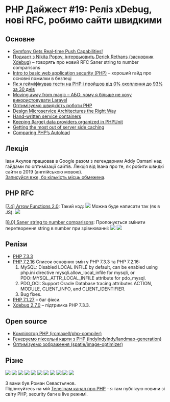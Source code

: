 # PHP Дайжест #19: Реліз xDebug, нові RFC, робимо сайти швидкими

## Основне
* [Symfony Gets Real-time Push Capabilities!](https://symfony.com/blog/symfony-gets-real-time-push-capabilities) 
* [Подкаст з Nikita Popov, інтервьювить Derick Rethans (засновник Xdebug)](https://derickrethans.nl/phpinternalsnews-01.html) – говорять про новий RFC Saner string to number comparisons
* [Intro to basic web application security (PHP)](https://www.raeder.technology/post/intro-to-basic-web-application-security) – хороший гайд про основні помилки в безпеці
* [Як я гейміфікував тести на PHP і пройшов від 0% охоплення до 93% за 30 днів](https://technex.us/2019/02/how-I-gamified-unit-testing-my-php-framework-and-went-from-zero-percent-unit-test-coverage-to-93-percent-in-30-days/)
* [Moving away from magic – АБО: чому я більше не хочу використовувати Laravel](https://medium.freecodecamp.org/moving-away-from-magic-or-why-i-dont-want-to-use-laravel-anymore-2ce098c979bd)
* [Оптимізуємо швидкість роботи РНР](https://dev.to/elabftw/optimizing-your-php-app-speed-3hd4)
* [Design Microservice Architectures the Right Way](https://www.youtube.com/watch?v=j6ow-UemzBc)
* [Hand-written service containers](https://matthiasnoback.nl/2019/03/hand-written-service-containers/)
* [Keeping (large) data providers organized in PHPUnit](https://dev.to/erikbooij/keeping-large-data-providers-organized-in-phpunit-983)
* [Getting the most out of server side caching](https://dev.to/erikbooij/getting-the-most-out-of-server-side-caching-35o7)
* [Comparing PHP’s Autoload](https://dev.to/jorgecc/comparing-phps-autoload-176a)

## Лекція

Іван Акулов працював в Google разом з легендарним Addy Osmani над гайдами по оптимізації сайтів. Лекція вiд Iвана про те, як робити швидкі сайти в 2019 (англійською мовою).\
[Записуйся вже, бо кількість місць обмежена](https://dogetalks.com/web_performance).

## PHP RFC
[[7.4] Arrow Functions 2.0](https://wiki.php.net/rfc/arrow_functions_v2):
Такий код:
![](https://i.imgur.com/K4fqM3T.png)
Можна буде написати так (як в JS):
![](https://i.imgur.com/G5mw28a.png)

[[8.0] Saner string to number comparisons](https://wiki.php.net/rfc/string_to_number_comparison):
Пропонується змінити перетворення string в number при зрівнюванні:
![](https://i.imgur.com/pt6uJOy.png)
![](https://i.imgur.com/rp06zyx.png)

## Релізи
* [PHP 7.3.3](http://php.net/ChangeLog-7.php#7.3.3)
* [PHP 7.2.16](http://php.net/ChangeLog-7.php#7.2.16)
Список основних змін у PHP 7.3.3 та PHP 7.2.16:
    1) MySQL: Disabled LOCAL INFILE by default, can be enabled using php.ini directive mysqli.allow_local_infile for mysqli, or PDO::MYSQL_ATTR_LOCAL_INFILE attribute for pdo_mysql.
    2) PDO_OCI: Support Oracle Database tracing attributes ACTION, MODULE, CLIENT_INFO, and CLIENT_IDENTIFIER.
    3) Bug fixes.
* [PHP 7.1.27](http://php.net/ChangeLog-7.php#7.1.27) – баг фікси.
* [Xdebug 2.7.0](https://xdebug.org/#2019_03_06) – підтримка PHP 7.3.3.

## Open source
* [Компілятор РНР (ircmaxell/php-compiler)](https://github.com/ircmaxell/php-compiler)
* [Генеруємо піксельні карти з РНР (IndyIndyIndy/landmap-generation)](https://github.com/IndyIndyIndy/landmap-generation)
* [Оптимізуємо зображення (spatie/image-optimizer)](https://github.com/spatie/image-optimizer)

## Різне

![](https://external-preview.redd.it/QwBEUJsg-0SmChi8V1DyCtk5ECUFViDcZya8m_xUCcA.jpg?width=640&crop=smart&auto=webp&s=8443fafcb161193c82f0aeae9098f3c18468aef9)
![](https://preview.redd.it/jrc1plsv9pi21.png?width=640&crop=smart&auto=webp&s=9187d9e5c25aed1015ac1fecb4360fbdb2aeb17a)
![](https://preview.redd.it/32eetcrujjk21.jpg?width=640&crop=smart&auto=webp&s=c434bca38ff0c57b94c6d74db038c2a93786d53e)
![](https://preview.redd.it/tsmmgdxmkui21.jpg?width=640&crop=smart&auto=webp&s=03a0dbb7bc63bcdff8e4ac72e8b2a447dbf5e8b7)
![](https://preview.redd.it/6fttplx5kbk21.jpg?width=640&crop=smart&auto=webp&s=cc382a419b2ea4fd0ad6e55c277473266f0e70ac)
![](https://preview.redd.it/wq4fs51bfwh21.jpg?width=640&crop=smart&auto=webp&s=f96dff4d91a09c9d2fadb4a3b1ce5ec5e2f2ebd7)
![](https://preview.redd.it/d2zwx0bk29l21.jpg?width=640&crop=smart&auto=webp&s=3ba20371ca8509c157c125293ff35c07a2ced91f)
![](https://preview.redd.it/0glcvbrpc3i21.jpg?width=640&crop=smart&auto=webp&s=1a1239a5b7d2a8dcb5f3e537a58f98c0337c24c1)
![](https://preview.redd.it/15ethpe8xkh21.png?width=640&crop=smart&auto=webp&s=c0c53cb177fd76d208acbbc85b3e5f55a7c26cac)
![](https://preview.redd.it/shhzaf859jl21.jpg?width=640&crop=smart&auto=webp&s=7260f58d73fe26bff7c591b250ef72566f54d5ee)
![](https://preview.redd.it/6h95i19jpsh21.jpg?width=640&crop=smart&auto=webp&s=11d70399d41995f1e02ae00a43be0ba6e493894a)

З вами був Роман Севастьянов.\
Підписуйтесь на мій [Телеграм канал про PHP](https://t.me/elephant_php) - я там публікую новини зі світу PHP, security баги в live режимі.
